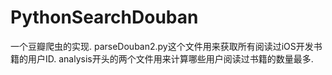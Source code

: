 # PythonSearchDouban
一个豆瓣爬虫的实现.
parseDouban2.py这个文件用来获取所有阅读过iOS开发书籍的用户ID.
analysis开头的两个文件用来计算哪些用户阅读过书籍的数量最多.